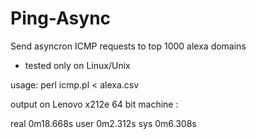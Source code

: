 Ping-Async
==========

Send asyncron ICMP requests to top 1000 alexa domains

 - tested only on Linux/Unix

usage:
  perl icmp.pl < alexa.csv
  
output on Lenovo x212e 64 bit machine :

 real	0m18.668s
 user	0m2.312s
 sys	0m6.308s
